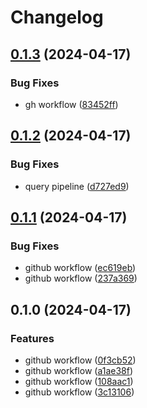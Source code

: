 # Changelog

## [0.1.3](https://github.com/dauberson/wikitablequestions-llm/compare/v0.1.2...v0.1.3) (2024-04-17)


### Bug Fixes

* gh workflow ([83452ff](https://github.com/dauberson/wikitablequestions-llm/commit/83452fff2a956b1ad49ba7557843c466596d697b))

## [0.1.2](https://github.com/dauberson/wikitablequestions-llm/compare/v0.1.1...v0.1.2) (2024-04-17)


### Bug Fixes

* query pipeline ([d727ed9](https://github.com/dauberson/wikitablequestions-llm/commit/d727ed956e6cfe71f9eab992ac0c1c130131e707))

## [0.1.1](https://github.com/dauberson/wikitablequestions-llm/compare/v0.1.0...v0.1.1) (2024-04-17)


### Bug Fixes

* github workflow ([ec619eb](https://github.com/dauberson/wikitablequestions-llm/commit/ec619eb9e9db1261ec519e4319aa39ae84fcca79))
* github workflow ([237a369](https://github.com/dauberson/wikitablequestions-llm/commit/237a3697c7a7e26771c94dd800ff83a3226fa62d))

## 0.1.0 (2024-04-17)


### Features

* github workflow ([0f3cb52](https://github.com/dauberson/wikitablequestions-llm/commit/0f3cb52b07cda1e15536d0e1f3f58570c6ce1e06))
* github workflow ([a1ae38f](https://github.com/dauberson/wikitablequestions-llm/commit/a1ae38f4d75271fe65004e6f0904d426fa62c952))
* github workflow ([108aac1](https://github.com/dauberson/wikitablequestions-llm/commit/108aac1df237d5be7f8d8f912ba418d32d451513))
* github workflow ([3c13106](https://github.com/dauberson/wikitablequestions-llm/commit/3c131067d79f3f136573854f09be0e55d5767f58))

